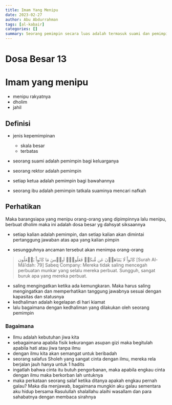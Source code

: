 ```yaml
---
title: Imam Yang Menipu 
date: 2023-02-27
author: Abu Abdurrahman
tags: [al-kabair]
categories: []
summary: Seorang pemimpin secara luas adalah termasuk suami dan pemimpin lainnya sekalipun dalam sekala kecil. Apabila dia menipu maka ini termasuk dosa besar
---
```


# Dosa Besar 13

# Imam yang menipu

- menipu rakyatnya
- dholim
- jahil

## Definisi

- jenis kepemimpinan
  - skala besar
  - terbatas

- seorang suami adalah pemimpin bagi keluarganya
- seorang rektor adalah pemimpin
- setiap ketua adalah pemimpin bagi bawahannya
- seorang ibu adalah pemimpin tatkala suaminya mencari nafkah

## Perhatikan 

Maka barangsiapa yang menipu orang-orang yang dipimpinnya lalu menipu, berbuat dholim maka ini adalah dosa besar yg dahsyat siksaannya

- setiap kalian adalah pemimpin, dan setiap kalian akan dimintai pertanggung jawaban atas apa yang kalian pimpin


- sesungguhnya ancaman tersebut akan menimpa orang-orang

>  كَانُواْ لَا يَتَنَاهَوۡنَ عَن مُّنكَرٖ فَعَلُوهُۚ لَبِئۡسَ مَا كَانُواْ يَفۡعَلُون
> [Surah Al-Māʾidah: 79]
> Sabeq Company:
> Mereka tidak saling mencegah perbuatan munkar yang selalu mereka perbuat. Sungguh, sangat buruk apa yang mereka perbuat.

- saling mengingatkan ketika ada kemungkaran. Maka harus saling mengingatkan dan memperhatikan tanggung jawabnya sesuai dengan kapasitas dan statusnya
- kedhaliman adalah kegelapan di hari kiamat
- lalu bagaimana dengan kedhaliman yang dilakukan oleh seorang pemimpin


### Bagaimana 

- Ilmu adalah kebutuhan jiwa kita
- sebagaimana apabila fisik kekurangan asupan gizi maka begitulah apabila hati atau jiwa tanpa ilmu
- dengan ilmu kita akan semangat untuk beribadah
- seorang salafus Sholeh yang sangat cinta dengan ilmu, mereka rela berjalan jauh hanya untuk 1 hadits
- ingatlah bahwa cinta itu butuh pengorbanan, maka apabila engkau cinta dengan ilmu maka berkorban lah untuknya 
- maka perkataan seorang salaf ketika ditanya apakah engkau pernah galau? Maka dia menjawab, bagaimana mungkin aku galau sementara aku hidup bersama Rasulullah shalallahu alaihi wasallam dan para sahabatnya dengan membaca sirahnya
